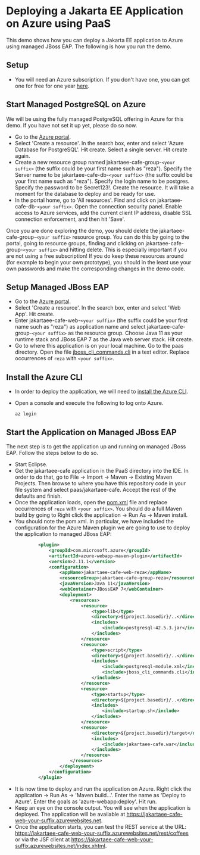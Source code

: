 # Deploying a Jakarta EE Application on Azure using PaaS
This demo shows how you can deploy a Jakarta EE application to Azure using managed JBoss EAP. The following is how you run the demo.

## Setup
* You will need an Azure subscription. If you don't have one, you can get one for free for one year [here](https://azure.microsoft.com/en-us/free).

## Start Managed PostgreSQL on Azure
We will be using the fully managed PostgreSQL offering in Azure for this demo. If you have not set it up yet, please do so now. 

* Go to the [Azure portal](http://portal.azure.com).
* Select 'Create a resource'. In the search box, enter and select 'Azure Database for PostgreSQL'. Hit create. Select a single server. Hit create again.
* Create a new resource group named jakartaee-cafe-group-`<your suffix>` (the suffix could be your first name such as "reza"). Specify the Server name to be jakartaee-cafe-db-`<your suffix>` (the suffix could be your first name such as "reza"). Specify the login name to be postgres. Specify the password to be Secret123!. Create the resource. It will take a moment for the database to deploy and be ready for use.
* In the portal home, go to 'All resources'. Find and click on jakartaee-cafe-db-`<your suffix>`. Open the connection security panel. Enable access to Azure services, add the current client IP address, disable SSL connection enforcement, and then hit 'Save'.

Once you are done exploring the demo, you should delete the jakartaee-cafe-group-`<your suffix>` resource group. You can do this by going to the portal, going to resource groups, finding and clicking on jakartaee-cafe-group-`<your suffix>` and hitting delete. This is especially important if you are not using a free subscription! If you do keep these resources around (for example to begin your own prototype), you should in the least use your own passwords and make the corresponding changes in the demo code.

## Setup Managed JBoss EAP
* Go to the [Azure portal](http://portal.azure.com).
* Select 'Create a resource'. In the search box, enter and select 'Web App'. Hit create.
* Enter jakartaee-cafe-web-`<your suffix>` (the suffix could be your first name such as "reza") as application name and select jakartaee-cafe-group-`<your suffix>` as the resource group. Choose Java 11 as your runtime stack and JBoss EAP 7 as the Java web server stack. Hit create.
* Go to where this application is on your local machine. Go to the paas directory. Open the file [jboss_cli_commands.cli](jboss_cli_commands.cli) in a text editor. Replace occurrences of `reza` with `<your suffix>`.

## Install the Azure CLI
* In order to deploy the application, we will need to [install the Azure CLI](https://docs.microsoft.com/en-us/cli/azure/install-azure-cli?view=azure-cli-latest).
* Open a console and execute the following to log onto Azure.

	```
	az login
	```
## Start the Application on Managed JBoss EAP
The next step is to get the application up and running on managed JBoss EAP. Follow the steps below to do so.

* Start Eclipse.
* Get the jakartaee-cafe application in the PaaS directory into the IDE. In order to do that, go to File -> Import -> Maven -> Existing Maven Projects. Then browse to where you have this repository code in your file system and select paas/jakartaee-cafe. Accept the rest of the defaults and finish.
* Once the application loads, open the [pom.xml](jakartaee-cafe/pom.xml) file and replace occurrences of `reza` with `<your suffix>`. You should do a full Maven build by going to Right click the application -> Run As -> Maven install.
* You should note the pom.xml. In particular, we have included the configuration for the Azure Maven plugin we are going to use to deploy the application to managed JBoss EAP:

```xml
            <plugin>
                <groupId>com.microsoft.azure</groupId>
                <artifactId>azure-webapp-maven-plugin</artifactId>
                <version>2.11.1</version>
                <configuration>
                    <appName>jakartaee-cafe-web-reza</appName>
                    <resourceGroup>jakartaee-cafe-group-reza</resourceGroup>
                    <javaVersion>Java 11</javaVersion>
                    <webContainer>JBossEAP 7</webContainer>
                    <deployment>
                        <resources>
                            <resource>
                                <type>lib</type>
                                <directory>${project.basedir}/..</directory>
                                <includes>
                                    <include>postgresql-42.5.3.jar</include>
                                </includes>
                            </resource>
                            <resource>
                                <type>script</type>
                                <directory>${project.basedir}/..</directory>
                                <includes>
                                    <include>postgresql-module.xml</include>
                                    <include>jboss_cli_commands.cli</include>
                                </includes>
                            </resource>
                            <resource>
                                <type>startup</type>
                                <directory>${project.basedir}/..</directory>
                                <includes>
                                    <include>startup.sh</include>
                                </includes>
                            </resource>
                            <resource>
                                <directory>${project.basedir}/target</directory>
                                <includes>
                                    <include>jakartaee-cafe.war</include>
                                </includes>
                            </resource>
                        </resources>
                    </deployment>
                </configuration>
            </plugin>
```

* It is now time to deploy and run the application on Azure. Right click the application -> Run As -> 'Maven build...'. Enter the name as 'Deploy to Azure'. Enter the goals as 'azure-webapp:deploy'. Hit run.
* Keep an eye on the console output. You will see when the application is deployed. The application will be available at https://jakartaee-cafe-web-your-suffix.azurewebsites.net.
* Once the application starts, you can test the REST service at the URL: https://jakartaee-cafe-web-your-suffix.azurewebsites.net/rest/coffees or via the JSF client at https://jakartaee-cafe-web-your-suffix.azurewebsites.net/index.xhtml.
